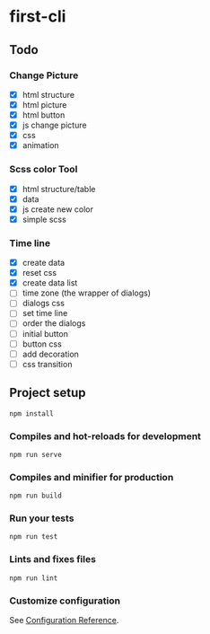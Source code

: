 # first-cli

## Todo

### Change Picture
- [x] html structure
- [x] html picture
- [x] html button
- [x] js change picture
- [x] css
- [x] animation

### Scss color Tool
- [x] html structure/table
- [x] data
- [x] js create new color
- [x] simple scss

### Time line
- [x] create data
- [x] reset css
- [x] create data list
- [ ] time zone (the wrapper of dialogs)
- [ ] dialogs css
- [ ] set time line
- [ ] order the dialogs
- [ ] initial button
- [ ] button css
- [ ] add decoration
- [ ] css transition
  
## Project setup
```
npm install
```

### Compiles and hot-reloads for development
```
npm run serve
```

### Compiles and minifier for production
```
npm run build
```

### Run your tests
```
npm run test
```

### Lints and fixes files
```
npm run lint
```

### Customize configuration
See [Configuration Reference](https://cli.vuejs.org/config/).
